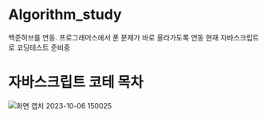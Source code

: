 # Algorithm_study

백준허브를 연동. 프로그래머스에서 푼 문제가 바로 올라가도록 연동
현재 자바스크립트로 코딩테스트 준비중

# 자바스크립트 코테 목차
![화면 캡처 2023-10-06 150025](https://github.com/siwooJang/Algorithm_study/assets/88125431/2e5d9c58-6542-4d9a-97a7-33acce2eed51)

